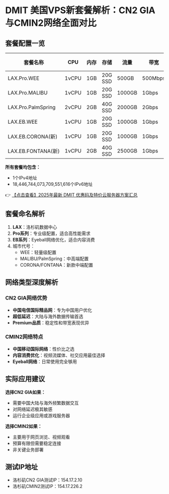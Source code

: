 # DMIT 美国VPS新套餐解析：CN2 GIA与CMIN2网络全面对比

## 套餐配置一览

| 套餐名称          | CPU   | 内存 | 存储   | 流量   | 带宽   | 网络类型 | 价格    |
|-------------------|-------|------|--------|--------|--------|----------|---------|
| LAX.Pro.WEE       | 1vCPU | 1GB  | 20G SSD | 500GB  | 500Mbps | CN2 GIA  | $36.9   |
| LAX.Pro.MALIBU    | 1vCPU | 1GB  | 20G SSD | 1000GB | 1Gbps   | CN2 GIA  | $49.9   |
| LAX.Pro.PalmSpring| 2vCPU | 2GB  | 40G SSD | 2000GB | 2Gbps   | CN2 GIA  | $100    |
| LAX.EB.WEE        | 1vCPU | 1GB  | 20G SSD | 1000GB | 1Gbps   | CMIN2    | $39.9   |
| LAX.EB.CORONA(新) | 1vCPU | 1GB  | 20G SSD | 1000GB | 1Gbps   | CMIN2    | $49.9   |
| LAX.EB.FONTANA(新)| 1vCPU | 2GB  | 40G SSD | 2500GB | 1Gbps   | CMIN2    | $100    |

**所有套餐均包含：**
- 1个IPv4地址
- 18,446,744,073,709,551,616个IPv6地址

👉 [【点击查看】2025年最新 DMIT 优惠码及特价云服务器方案汇总](https://bit.ly/dmit_coupon)

## 套餐命名解析

1. **LAX**：洛杉矶数据中心
2. **Pro系列**：专业级配置，适合高性能需求
3. **EB系列**：Eyeball网络优化，适合内容消费
4. 城市代号：
   - WEE：轻量级配置
   - MALIBU/PalmSpring：中高端配置
   - CORONA/FONTANA：新款中端配置

## 网络类型深度解析

### CN2 GIA网络优势
- **中国电信国际精品网**：专为中国用户优化
- **超低延迟**：大陆与海外数据传输首选
- **Premium品质**：稳定性和带宽表现优异

### CMIN2网络特点
- **中国移动国际网络**：性价比之选
- **内容消费优化**：视频流媒体、社交应用最佳选择
- **Eyeball网络**：日常使用完全够用

## 实际应用建议

**选择CN2 GIA如果：**
- 需要中国大陆与海外频繁数据交互
- 对网络延迟极其敏感
- 运行企业级应用或游戏服务器

**选择CMIN2如果：**
- 主要用于网页浏览、视频观看
- 预算有限但需要稳定连接
- 非关键业务部署

## 测试IP地址
- 洛杉矶CN2 GIA测试IP：154.17.2.10
- 洛杉矶CMIN2测试IP：154.17.226.2